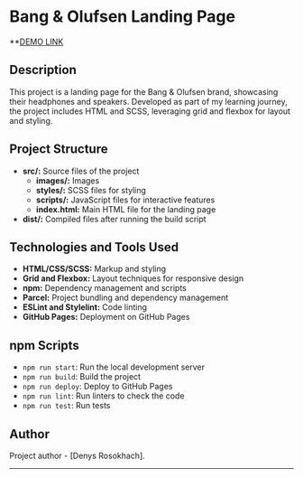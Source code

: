 # Bang & Olufsen Landing Page
**[DEMO LINK](https://denzzlle171.github.io/layout_landing-page/)

## Description

This project is a landing page for the Bang & Olufsen brand, showcasing their headphones and speakers. Developed as part of my learning journey, the project includes HTML and SCSS, leveraging grid and flexbox for layout and styling.

## Project Structure

- **src/:** Source files of the project
  - **images/:** Images
  - **styles/:** SCSS files for styling
  - **scripts/:** JavaScript files for interactive features
  - **index.html:** Main HTML file for the landing page
- **dist/:** Compiled files after running the build script

## Technologies and Tools Used

- **HTML/CSS/SCSS:** Markup and styling
- **Grid and Flexbox:** Layout techniques for responsive design
- **npm:** Dependency management and scripts
- **Parcel:** Project bundling and dependency management
- **ESLint and Stylelint:** Code linting
- **GitHub Pages:** Deployment on GitHub Pages

## npm Scripts

- `npm run start`: Run the local development server
- `npm run build`: Build the project
- `npm run deploy`: Deploy to GitHub Pages
- `npm run lint`: Run linters to check the code
- `npm run test`: Run tests

## Author

Project author - [Denys Rosokhach].

-----
